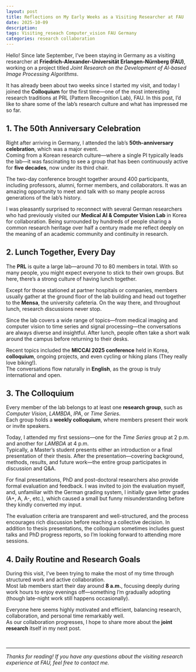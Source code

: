 ```yaml
---
layout: post
title: Reflections on My Early Weeks as a Visiting Researcher at FAU
date: 2025-10-09
description:
tags: Visiting_reseach Computer_vision FAU Germany
categories: research collaboration
---
```



Hello! Since late September, I’ve been staying in Germany as a visiting researcher at **Friedrich-Alexander-Universität Erlangen-Nürnberg (FAU)**, working on a project titled *Joint Research on the Development of AI-based Image Processing Algorithms*.  

It has already been about two weeks since I started my visit, and today I joined the **Colloquium** for the first time—one of the most interesting research traditions at PRL (Pattern Recognition Lab), FAU. In this post, I’d like to share some of the lab’s research culture and what has impressed me so far.


## 1. The 50th Anniversary Celebration

Right after arriving in Germany, I attended the lab’s **50th-anniversary celebration**, which was a major event.  
Coming from a Korean research culture—where a single PI typically leads the lab—it was fascinating to see a group that has been continuously active for **five decades**, now under its third chair.  

The two-day conference brought together around 400 participants, including professors, alumni, former members, and collaborators. It was an amazing opportunity to meet and talk with so many people across generations of the lab’s history.  

I was pleasantly surprised to reconnect with several German researchers who had previously visited our **Medical AI & Computer Vision Lab** in Korea for collaboration. Being surrounded by hundreds of people sharing a common research heritage over half a century made me reflect deeply on the meaning of an academic community and continuity in research.


## 2. Lunch Together, Every Day

The **PRL** is quite a large lab—around 70 to 80 members in total. With so many people, you might expect everyone to stick to their own groups. But here, there’s a strong culture of having lunch together.  

Except for those stationed at partner hospitals or companies, members usually gather at the ground floor of the lab building and head out together to the **Mensa**, the university cafeteria. On the way there, and throughout lunch, research discussions never stop.  

Since the lab covers a wide range of topics—from medical imaging and computer vision to time series and signal processing—the conversations are always diverse and insightful. After lunch, people often take a short walk around the campus before returning to their desks.  

Recent topics included the **MICCAI 2025 conference** held in Korea, **colloquium**, ongoing projects, and even cycling or hiking plans (They really love biking!).  
The conversations flow naturally in **English**, as the group is truly international and open.


## 3. The Colloquium

Every member of the lab belongs to at least one **research group**, such as *Computer Vision*, *LAMBDA*, *IPA*, or *Time Series*.  
Each group holds a **weekly colloquium**, where members present their work or invite speakers.  

Today, I attended my first sessions—one for the *Time Series* group at 2 p.m. and another for *LAMBDA* at 4 p.m.  
Typically, a Master’s student presents either an introduction or a final presentation of their thesis. After the presentation—covering background, methods, results, and future work—the entire group participates in discussion and Q&A.  

For final presentations, PhD and post-doctoral researchers also provide formal evaluation and feedback. I was invited to join the evaluation myself, and, unfamiliar with the German grading system, I initially gave letter grades (A+, A, A-, etc.), which caused a small but funny misunderstanding before they kindly converted my input.  

The evaluation criteria are transparent and well-structured, and the process encourages rich discussion before reaching a collective decision. In addition to thesis presentations, the colloquium sometimes includes guest talks and PhD progress reports, so I’m looking forward to attending more sessions.


## 4. Daily Routine and Research Goals

During this visit, I’ve been trying to make the most of my time through structured work and active collaboration.  
Most lab members start their day around **8 a.m.**, focusing deeply during work hours to enjoy evenings off—something I’m gradually adopting (though late-night work still happens occasionally).  

Everyone here seems highly motivated and efficient, balancing research, collaboration, and personal time remarkably well.  
As our collaboration progresses, I hope to share more about the **joint research** itself in my next post.

<br>

---

*Thanks for reading! If you have any questions about the visiting research experience at FAU, feel free to contact me.*
